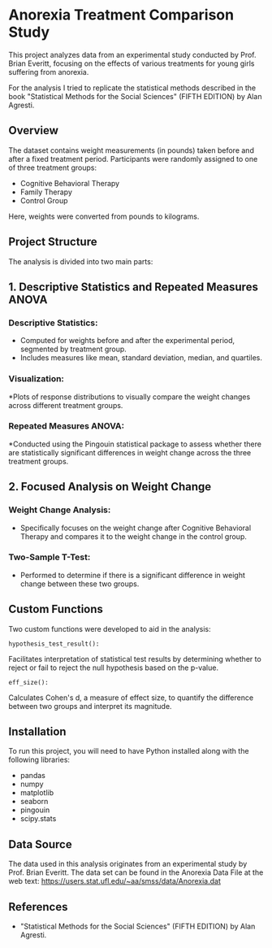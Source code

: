 # Anorexia Treatment Comparison Study
This project analyzes data from an experimental study conducted by Prof. Brian Everitt, focusing on the effects of various treatments for young girls suffering from anorexia. 

For the analysis I tried to replicate the statistical methods described in the book "Statistical Methods for the Social Sciences" (FIFTH EDITION) by Alan Agresti.

## Overview
The dataset contains weight measurements (in pounds) taken before and after a fixed treatment period. Participants were randomly assigned to one of three treatment groups:

* Cognitive Behavioral Therapy
* Family Therapy
* Control Group

Here, weights were converted from pounds to kilograms.

## Project Structure
The analysis is divided into two main parts:

## 1. Descriptive Statistics and Repeated Measures ANOVA
### Descriptive Statistics:
  * Computed for weights before and after the experimental period, segmented by treatment group.
  * Includes measures like mean, standard deviation, median, and quartiles.
### Visualization:
  *Plots of response distributions to visually compare the weight changes across different treatment groups.
### Repeated Measures ANOVA:
   *Conducted using the Pingouin statistical package to assess whether there are statistically significant differences in weight change across the three treatment groups.

## 2. Focused Analysis on Weight Change
### Weight Change Analysis:
* Specifically focuses on the weight change after Cognitive Behavioral Therapy and compares it to the weight change in the control group.
### Two-Sample T-Test:
* Performed to determine if there is a significant difference in weight change between these two groups.
  
## Custom Functions
Two custom functions were developed to aid in the analysis:

    hypothesis_test_result():

Facilitates interpretation of statistical test results by determining whether to reject or fail to reject the null hypothesis based on the p-value.

    eff_size():

Calculates Cohen's d, a measure of effect size, to quantify the difference between two groups and interpret its magnitude.

## Installation
To run this project, you will need to have Python installed along with the following libraries:

* pandas
* numpy
* matplotlib
* seaborn
* pingouin
* scipy.stats

## Data Source
The data used in this analysis originates from an experimental study by Prof. Brian Everitt.
The data set can be found in the Anorexia Data File at the web text: https://users.stat.ufl.edu/~aa/smss/data/Anorexia.dat

## References
* "Statistical Methods for the Social Sciences" (FIFTH EDITION) by Alan Agresti.
